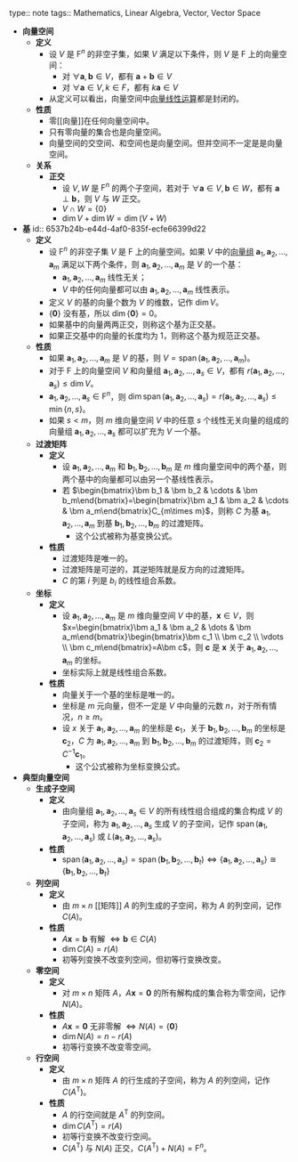 type:: note
tags:: Mathematics, Linear Algebra, Vector, Vector Space

- **向量空间**
	- **定义**
		- 设 $V$ 是 $\mathrm F^n$ 的非空子集，如果 $V$ 满足以下条件，则 $V$ 是 $\mathrm F$ 上的向量空间：
			- 对 $\forall \bm a,\bm b\in V$，都有 $\bm a+\bm b\in V$
			- 对 $\forall \bm a\in V,k\in F$，都有 $k\bm a\in V$
		- 从定义可以看出，向量空间中[向量线性运算](((6530e580-e340-4f3d-87e4-4b3b1c1c6009)))都是封闭的。
	- **性质**
		- 零[[向量]]在任何向量空间中。
		- 只有零向量的集合也是向量空间。
		- 向量空间的交空间、和空间也是向量空间。但并空间不一定是是向量空间。
	- **关系**
		- **正交**
			- 设 $V,W$ 是 $\mathrm F^n$ 的两个子空间，若对于 $\forall \bm a\in V,\bm b\in W$，都有 $\bm a\perp\bm b$，则 $V$ 与 $W$ 正交。
			- $V\cap W=\{0\}$
			- $\dim V+\dim W=\dim (V+W)$
- **基**
  id:: 6537b24b-e44d-4af0-835f-ecfe66399d22
	- **定义**
		- 设 $\mathrm F^n$ 的非空子集 $V$ 是 $\mathrm F$ 上的向量空间。如果 $V$ 中的[向量组](((6530e72a-6a52-41f3-bb91-d8c423beb67d))) $\bm a_1,\bm a_2,\dots,\bm a_m$ 满足以下两个条件，则 $\bm a_1,\bm a_2,\dots,\bm a_m$ 是 $V$ 的一个基：
			- $\bm a_1,\bm a_2,\dots,\bm a_m$ 线性无关；
			- $V$ 中的任何向量都可以由 $\bm a_1,\bm a_2,\dots,\bm a_m$ 线性表示。
		- 定义 $V$ 的基的向量个数为 $V$ 的维数，记作 $\dim V$。
		- $\{\bm 0\}$ 没有基，所以 $\dim\{\bm 0\}=0$。
		- 如果基中的向量两两正交，则称这个基为正交基。
		- 如果正交基中的向量的长度均为 $1$，则称这个基为规范正交基。
	- **性质**
		- 如果 $\bm a_1,\bm a_2,\dots,\bm a_m$ 是 $V$ 的基，则 $V=\operatorname{span}(\bm a_1,\bm a_2,\dots,\bm a_m)$。
		- 对于 $\mathrm F$ 上的向量空间 $V$ 和向量组 $\bm a_1,\bm a_2,\dots,\bm a_s\in V$，都有 $r(\bm a_1,\bm a_2,\dots,\bm a_s)\le \dim V$。
		- $\bm a_1,\bm a_2,\dots,\bm a_s\in \mathrm F^n$，则 $\dim\operatorname{span}(\bm a_1,\bm a_2,\dots,\bm a_s)=r(\bm a_1,\bm a_2,\dots,\bm a_s)\le\min\{n,s\}$。
		- 如果 $s<m$，则 $m$ 维向量空间 $V$ 中的任意 $s$ 个线性无关向量的组成的向量组 $\bm a_1,\bm a_2,\dots,\bm a_s$ 都可以扩充为 $V$ 一个基。
	- **过渡矩阵**
		- **定义**
			- 设 $\bm a_1,\bm a_2,\dots,\bm a_m$ 和 $\bm b_1,\bm b_2,\dots,\bm b_m$ 是 $m$ 维向量空间中的两个基，则两个基中的向量都可以由另一个基线性表示。
			- 若 $\begin{bmatrix}\bm b_1 & \bm b_2 & \cdots & \bm b_m\end{bmatrix}=\begin{bmatrix}\bm a_1 & \bm a_2 & \cdots & \bm a_m\end{bmatrix}C_{m\times m}$，则称 $C$ 为基 $\bm a_1,\bm a_2,\dots,\bm a_m$ 到基 $\bm b_1,\bm b_2,\dots,\bm b_m$ 的过渡矩阵。
				- 这个公式被称为基变换公式。
		- **性质**
			- 过渡矩阵是唯一的。
			- 过渡矩阵是可逆的，其逆矩阵就是反方向的过渡矩阵。
			- $C$ 的第 $i$ 列是  $b_i$ 的线性组合系数。
	- **坐标**
		- **定义**
			- 设 $\bm a_1,\bm a_2,\dots,\bm a_m$ 是 $m$ 维向量空间  $V$ 中的基，$\bm x\in V$，则 $x=\begin{bmatrix}\bm a_1 & \bm a_2 & \dots & \bm a_m\end{bmatrix}\begin{bmatrix}\bm c_1 \\ \bm c_2 \\ \vdots \\ \bm c_m\end{bmatrix}=A\bm c$，则 $\bm c$ 是 $\bm x$ 关于 $\bm a_1,\bm a_2,\dots,\bm a_m$ 的坐标。
			- 坐标实际上就是线性组合系数。
		- **性质**
			- 向量关于一个基的坐标是唯一的。
			- 坐标是 $m$ 元向量，但不一定是 $V$ 中向量的元数 $n$，对于所有情况，$n\ge m$。
			- 设 $x$ 关于 $\bm a_1,\bm a_2,\dots,\bm a_m$ 的坐标是 $\bm c_1$，关于 $\bm b_1,\bm b_2,\dots,\bm b_m$ 的坐标是 $\bm c_2$，$C$ 为 $\bm a_1,\bm a_2,\dots,\bm a_m$ 到 $\bm b_1,\bm b_2,\dots,\bm b_m$ 的过渡矩阵，则 $\bm c_2=C^{-1}\bm c_1$。
				- 这个公式被称为坐标变换公式。
- **典型向量空间**
	- **生成子空间**
		- **定义**
			- 由向量组 $\bm a_1,\bm a_2,\dots,\bm a_s\in V$ 的所有线性组合组成的集合构成 $V$ 的子空间，称为 $\bm a_1,\bm a_2,\dots,\bm a_s$ 生成 $V$ 的子空间，记作 $\operatorname{span}(\bm a_1,\bm a_2,\dots,\bm a_s)$ 或 $L(\bm a_1,\bm a_2,\dots,\bm a_s)$。
		- **性质**
			- $\operatorname{span}(\bm a_1,\bm a_2,\dots,\bm a_s)=\operatorname{span}(\bm b_1,\bm b_2,\dots,\bm b_t) \iff \{\bm a_1,\bm a_2,\dots,\bm a_s\}\cong\{\bm b_1,\bm b_2,\dots,\bm b_t\}$
	- **列空间**
		- **定义**
			- 由 $m\times n$ [[矩阵]] $A$ 的列生成的子空间，称为 $A$ 的列空间，记作 $C(A)$。
		- **性质**
			- $A\bm x=\bm b$ 有解 $\iff \bm b \in C(A)$
			- $\dim C(A)=r(A)$
			- 初等列变换不改变列空间，但初等行变换改变。
	- **零空间**
		- **定义**
			- 对 $m\times n$ 矩阵 $A$，$A\bm x=\bm 0$ 的所有解构成的集合称为零空间，记作 $N(A)$。
		- **性质**
			- $A\bm x=\bm 0$ 无非零解 $\iff N(A)=\{\bm 0\}$
			- $\dim N(A)=n-r(A)$
			- 初等行变换不改变零空间。
	- **行空间**
		- **定义**
			- 由 $m\times n$ 矩阵 $A$ 的行生成的子空间，称为 $A$ 的列空间，记作 $C(A^{\mathrm T})$。
		- **性质**
			- $A$ 的行空间就是 $A^{\mathrm T}$ 的列空间。
			- $\dim C(A^{\mathrm T})=r(A)$
			- 初等行变换不改变行空间。
			- $C(A^{\mathrm T})$  与 $N(A)$ 正交，$C(A^{\mathrm T})+N(A)=\mathrm F^n$。